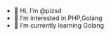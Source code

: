 - 👋 Hi, I’m @pizsd
- 👀 I’m interested in PHP,Golang
- 🌱 I’m currently learning Golang

<!---
pizsd/pizsd is a ✨ special ✨ repository because its `README.md` (this file) appears on your GitHub profile.
You can click the Preview link to take a look at your changes.
--->

